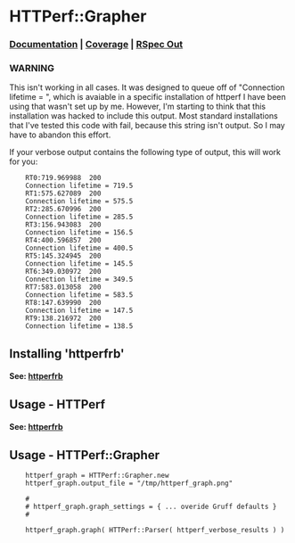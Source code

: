 HTTPerf::Grapher
================

### [Documentation](http://rubyops.github.com/httperfrb-grapher/doc/) | [Coverage](http://rubyops.github.com/httperfrb-grapher/coverage/) | [RSpec Out](https://github.com/rubyops/httperfrb-grapher/blob/master/RSPECOUT.md)


### WARNING

This isn't working in all cases. It was designed to queue off of "Connection lifetime = ", which is avaiable in a specific installation of httperf I have been using that wasn't set up by me. However, I'm starting to think that this installation was hacked to include this output. Most standard installations that I've tested this code with fail, because this string isn't output. So I may have to abandon this effort.

If your verbose output contains the following type of output, this will work for you:

        RT0:719.969988  200
        Connection lifetime = 719.5
        RT1:575.627089  200
        Connection lifetime = 575.5
        RT2:285.670996  200
        Connection lifetime = 285.5
        RT3:156.943083  200
        Connection lifetime = 156.5
        RT4:400.596857  200
        Connection lifetime = 400.5
        RT5:145.324945  200
        Connection lifetime = 145.5
        RT6:349.030972  200
        Connection lifetime = 349.5
        RT7:583.013058  200
        Connection lifetime = 583.5
        RT8:147.639990  200
        Connection lifetime = 147.5
        RT9:138.216972  200
        Connection lifetime = 138.5


## Installing 'httperfrb'

#### See: [httperfrb](http://www.github.com/rubyops/httperfrb/)

## Usage - HTTPerf

#### See: [httperfrb](http://www.github.com/rubyops/httperfrb/)

## Usage - HTTPerf::Grapher

        httperf_graph = HTTPerf::Grapher.new
        httperf_graph.output_file = "/tmp/httperf_graph.png"
        
        #
        # httperf_graph.graph_settings = { ... overide Gruff defaults }
        # 
       
        httperf_graph.graph( HTTPerf::Parser( httperf_verbose_results ) ) 

